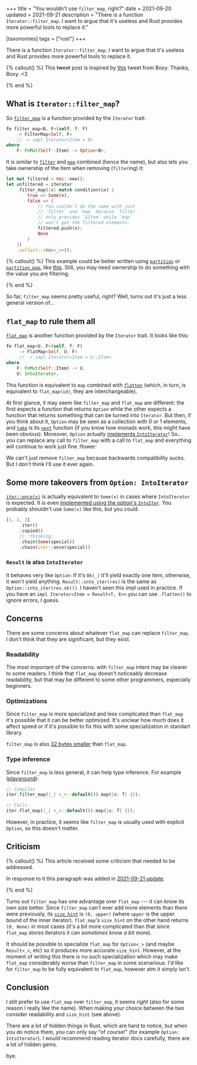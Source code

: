 +++
title = "You wouldn't use `filter_map`, right?"
date = 2021-09-20
updated = 2021-09-21
description = "There is a function `Iterator::filter_map`. I want to argue that it's useless and Rust provides more powerful tools to replace it."

[taxonomies] 
tags = ["rust"]
+++

There is a function `Iterator::filter_map`. I want to argue that it's useless and Rust provides more powerful tools to replace it.

<!-- more -->

{% callout() %}
This ~~tweet~~ post is inspired by [this] tweet from Boxy. Thanks, Boxy. <3

[this]: https://twitter.com/EllenNyan0214/status/1425911176853139460?s=20
{% end %}

## What is `Iterator::filter_map`?

So [`filter_map`] is a function provided by the `Iterator` trait:

```rust
fn filter_map<B, F>(self, f: F) 
    -> FilterMap<Self, F>
    // -> impl Iterator<Item = B>
where
    F: FnMut(Self::Item) -> Option<B>,
```

It is similar to [`filter`] and [`map`] combined (hence the name), but also lets you take ownership of the item when removing (`filter`ing) it:

```rust
let mut filtered = Vec::new();
let unfiltered = iterator
    .filter_map(|x| match condition(&x) {
        true => Some(x),
        false => {
            // You couldn't do the same with just 
            // `filter` and `map` because `filter` 
            // only provides `&Item` while `map`
            // won't get the filtered elements.
            filtered.push(x);
            None
        }
    })
    .collect::<Vec<_>>();
```

{% callout() %}
This example could be better written using [`partition`] or [`partition_map`], like [this]. Still, you may need ownership to do something with the value you are filtering.

[`partition`]: https://doc.rust-lang.org/nightly/core/iter/trait.Iterator.html#method.partition
[`partition_map`]: https://docs.rs/itertools/0.10.1/itertools/trait.Itertools.html#method.partition_map
[this]: https://play.rust-lang.org/?version=stable&mode=debug&edition=2018&gist=c46656bf42e9f33c70cc53950518081b
{% end %}

So far, `filter_map` seems pretty useful, right? Well, turns out it's just a less general version of...

[`filter_map`]: https://doc.rust-lang.org/std/iter/trait.Iterator.html#method.filter_map
[`filter`]: https://doc.rust-lang.org/std/iter/trait.Iterator.html#method.filter
[`map`]: https://doc.rust-lang.org/std/iter/trait.Iterator.html#method.map

## `flat_map` to rule them all

[`flat_map`] is another function provided by the `Iterator` trait. It looks like this: 

```rust
fn flat_map<U, F>(self, f: F)
     -> FlatMap<Self, U, F>
     // -> impl Iterator<Item = U::Item>
where
    F: FnMut(Self::Item) -> U,
    U: IntoIterator,
```

This function is equivalent to `map` combined with [`flatten`] (which, in turn, is equivalent to `flat_map(id)`, they are interchangeable). 

At first glance, it may seem like `filter_map` and `flat_map` are different: the first expects a function that returns `Option` while the other expects a function that returns something that can be turned into `Iterator`. But then, if you think about it, `Option` may be seen as a collection with 0 or 1 elements, and [`take`] is its [`next`] function (if you know how monads work, this might have been obvious). Moreover, `Option` actually [implements `IntoIterator`]! So... you can replace any call to `filter_map` with a call to `flat_map` and everything will continue to work just fine :flower:

We can't just remove `filter_map` because backwards compatibility sucks. But I don't think I'll use it ever again.

[`flat_map`]: https://doc.rust-lang.org/std/iter/trait.Iterator.html#method.flat_map
[`flatten`]: https://doc.rust-lang.org/std/iter/trait.Iterator.html#method.flatten
[`take`]: https://doc.rust-lang.org/std/option/enum.Option.html#method.take
[`next`]: +https://doc.rust-lang.org/std/iter/trait.Iterator.html#tymethod.next
[implements `IntoIterator`]: https://doc.rust-lang.org/std/option/enum.Option.html#impl-IntoIterator

## Some more takeovers from `Option: IntoIterator`

[`iter::once(x)`] is actually equivalent to `Some(x)` in cases where `IntoIterator` is expected. It is even [implemented using the option's `IntoIter`]. You probably shouldn't use `Some(x)` like this, but you could.

```rust
[1, 2, 3]
     .iter()
     .copied()
     // :thinking:
     .chain(Some(special))
     .chain(iter::once(special))
```

[`iter::once(x)`]: https://doc.rust-lang.org/std/iter/fn.once.html
[implemented using the option's `IntoIter`]: https://github.com/rust-lang/rust/blob/db1fb85cff63ad5fffe435e17128f99f9e1d970c/library/core/src/iter/sources/once.rs#L65

### `Result` is also `IntoIterator`

It behaves very like `Option`: If it's `Ok(_)` it'll yield exactly one item, otherwise, it won't yield anything. `Result::into_iter(res)` is the same as `Option::into_iter(res.ok())`. I haven't seen this impl used in practice. If you have an `impl Iterator<Item = Result<T, E>>` you can use `.flatten()` to ignore errors, I guess.

## Concerns

There are some concerns about whatever `flat_map` can replace `filter_map`. I don't think that they are significant, but they exist.

### Readability

The most important of the concerns: with `filter_map` intent may be clearer to some readers. I think that `flat_map` doesn't noticeably decrease readability, but that may be different to some other programmers, especially beginners.

### Optimizations

Since `filter_map` is more specialized and less complicated than `flat_map` it's possible that it can be better optimized. It's unclear how much does it affect speed or if it's possible to fix this with some specialization in standart library.

`filter_map` is also [32 bytes smaller] than `flat_map`.

[32 bytes smaller]: https://play.rust-lang.org/?version=stable&mode=debug&edition=2018&gist=72f01ae1b8877f501a37db2f33724fff

### Type inference

Since `filter_map` is less general, it can help type inference. For example ([playground]):

```rust
// Compiles
iter.filter_map(|_| <_>::default()).map(|x: T| {});

// Fails
iter.flat_map(|_| <_>::default()).map(|x: T| {});
```

However, in practice, it seems like `filter_map` is usually used with explicit `Option`, so this doesn't matter.

[playground]: https://play.rust-lang.org/?version=stable&mode=debug&edition=2018&gist=061a524a15d8d9c1d656aceb61949876

## Criticism

{% callout() %}
This article received some criticism that needed to be addressed. 

In response to it this paragraph was added in [2021-09-21 update].

[2021-09-21 update]: https://github.com/iloathereality/blog/pull/30
{% end %}

Turns out `filter_map` has one advantage over `flat_map` --- it can know its own size better. Since `filter_map` can't ever add more elements than there were previously, its [`size_hint`] is `(0, upper)` (where `upper` is the upper bound of the inner iterator). `flat_map`'s `size_hint` on the other hand returns `(0, None)` in most cases (it's a bit more complicated than that since `flat_map` stores iterators it can _sometimes_ know _a bit_ more).

It should be possible to specialize `flat_map` for `Option<_>` (and maybe `Result<_>`, etc) so it produces more accurate `size_hint`. However, at the moment of writing this there is no such specialization which may make `flat_map` considerably worse than `filter_map` in some scenarious. I'd like for `filter_map` to be fully equivalent to `flat_map`, however atm it simply isn't.

[`size_hint`]: https://doc.rust-lang.org/std/iter/trait.Iterator.html#method.size_hint

## Conclusion

I still prefer to use `flat_map` over `filter_map`, it seems *right* (also for some reason I really like the name). When making your choice between the two consider readability and `size_hint` (see above). 

There are a lot of hidden things in Rust, which are hard to notice, but when you do notice them, you can only say "of course!" (for example `Option: IntoIterator`). I would recommend reading iterator docs carefully, there are a lot of hidden gems.

bye.
